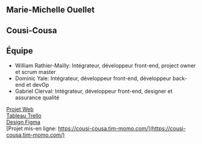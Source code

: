 ## Marie-Michelle Ouellet
## Cousi-Cousa
## Équipe
- William Rathier-Mailly: Intégrateur, développeur front-end, project owner et scrum master
- Dominic Yale: Intégrateur, développeur front-end, développeur back-end et devOp
- Gabriel Clerval: Intégrateur, développeur front-end, designer et assurance qualité

[Projet Web](https://tim-montmorency.com/timdoc/582-518MO/projet/)
<br>
[Tableau Trello](https://trello.com/b/rBKGaKD5/projet-web-gab-dom)
<br>
[Design Figma](https://www.figma.com/design/31NZYc149EJ5vCIsAkSq10/Untitled?node-id=0-1&node-type=CANVAS&t=43kLFVhAKeZ714Ps-0)
<br>
[Projet mis-en ligne: https://cousi-cousa.tim-momo.com/](https://cousi-cousa.tim-momo.com/)